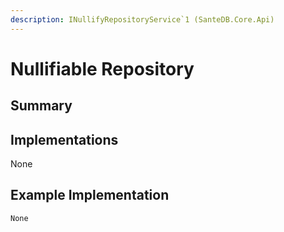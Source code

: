 ```yaml
---
description: INullifyRepositoryService`1 (SanteDB.Core.Api)
---
```


# Nullifiable Repository

## Summary

## Implementations

None

## Example Implementation

```text
None
```

